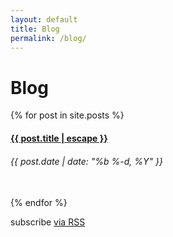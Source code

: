 ```yaml
---
layout: default
title: Blog
permalink: /blog/
---
```


<div class="home">
  <h1 class="page-heading">Blog</h1>
  {% for post in site.posts %}
    <div class="card">
      <div class="card-block">
        <h4 class="card-title">
          <a href="{{ post.url | relative_url }}">{{ post.title | escape }}</a>
        </h4>
        <h6 class="card-subtitle mb-2 text-muted">{{ post.date | date: "%b %-d, %Y" }}</h6>
        </div>
    </div>
    <br>
  {% endfor %}
  <p class="rss-subscribe">subscribe <a href="{{ "/feed.xml" | relative_url }}">via RSS</a></p>
</div>

